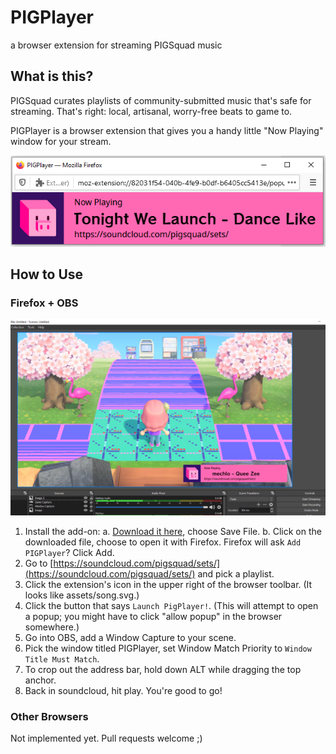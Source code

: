 # PIGPlayer
a browser extension for streaming PIGSquad music

## What is this?
PIGSquad curates playlists of community-submitted music that's safe for streaming. That's right: local, artisanal, worry-free beats to game to.

PIGPlayer is a browser extension that gives you a handy little "Now Playing" window for your stream.

![The PIGPlayer popup window](README/PIGPlayer2.png) 

## How to Use

### Firefox + OBS
![The PIGPlayer popup window as a window in OBS](README/PIGPlayer3.png) 

1. Install the add-on:
    a. [Download it here](https://github.com/nextlevelbanana/PIGPlayer/raw/main/pigplayer-1.0.1-fx.xpi), choose Save File.
    b. Click on the downloaded file, choose to open it with Firefox. Firefox will ask `Add PIGPlayer`? Click Add.
2. Go to [https://soundcloud.com/pigsquad/sets/](https://soundcloud.com/pigsquad/sets/) and pick a playlist.
3. Click the extension's icon in the upper right of the browser toolbar. (It looks like assets/song.svg.)
4. Click the button that says `Launch PigPlayer!`. (This will attempt to open a popup; you might have to click "allow popup" in the browser somewhere.)
5. Go into OBS, add a Window Capture to your scene.
6. Pick the window titled PIGPlayer, set Window Match Priority to `Window Title Must Match`.
7. To crop out the address bar, hold down ALT while dragging the top anchor.
8. Back in soundcloud, hit play. You're good to go!

### Other Browsers
Not implemented yet. Pull requests welcome ;)

